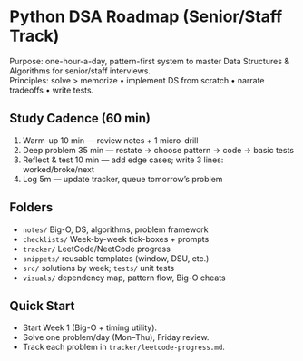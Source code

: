 # Python DSA Roadmap (Senior/Staff Track)

Purpose: one-hour-a-day, pattern-first system to master Data Structures & Algorithms for senior/staff interviews.  
Principles: solve > memorize • implement DS from scratch • narrate tradeoffs • write tests.

## Study Cadence (60 min)

1) Warm-up 10 min — review notes + 1 micro-drill
2) Deep problem 35 min — restate → choose pattern → code → basic tests
3) Reflect & test 10 min — add edge cases; write 3 lines: worked/broke/next
4) Log 5m — update tracker, queue tomorrow’s problem

## Folders

- `notes/` Big-O, DS, algorithms, problem framework
- `checklists/` Week-by-week tick-boxes + prompts
- `tracker/` LeetCode/NeetCode progress
- `snippets/` reusable templates (window, DSU, etc.)
- `src/` solutions by week; `tests/` unit tests
- `visuals/` dependency map, pattern flow, Big-O cheats

## Quick Start

- Start Week 1 (Big-O + timing utility).
- Solve one problem/day (Mon–Thu), Friday review.
- Track each problem in `tracker/leetcode-progress.md`.


